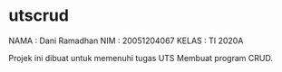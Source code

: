 # utscrud
NAMA  : Dani Ramadhan
NIM   : 20051204067
KELAS : TI 2020A

Projek ini dibuat untuk memenuhi tugas UTS Membuat program CRUD.

